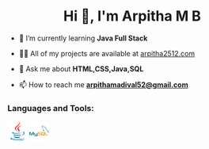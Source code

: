 <h1 align="center">Hi 👋, I'm Arpitha M B</h1>

- 🌱 I’m currently learning **Java Full Stack**

- 👨‍💻 All of my projects are available at [arpitha2512.com](arpitha2512.com)

- 💬 Ask me about **HTML,CSS,Java,SQL**

- 📫 How to reach me **arpithamadival52@gmail.com**



<h3 align="left">Languages and Tools:</h3>
 <img src="https://raw.githubusercontent.com/devicons/devicon/master/icons/java/java-original.svg" alt="java" width="40" height="40"/> </a> <a href="https://developer.mozilla.org/en-US/docs/Web/JavaScript" target="_blank" rel="noreferrer"> <img src="https://raw.githubusercontent.com/devicons/devicon/master/icons/mysql/mysql-original-wordmark.svg" alt="mysql" width="40" height="40"/> </a> <a href="https://reactjs.org/" target="_blank" rel="noreferrer"> 
